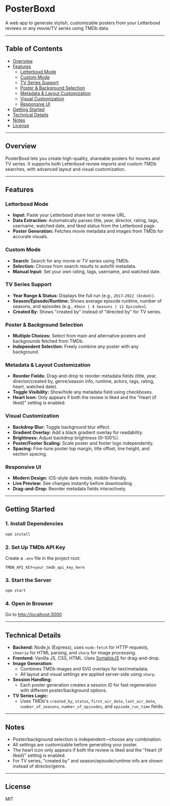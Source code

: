 # PosterBoxd

A web app to generate stylish, customizable posters from your Letterboxd reviews or any movie/TV series using TMDb data.

---

## Table of Contents

- [Overview](#overview)
- [Features](#features)
  - [Letterboxd Mode](#letterboxd-mode)
  - [Custom Mode](#custom-mode)
  - [TV Series Support](#tv-series-support)
  - [Poster & Background Selection](#poster--background-selection)
  - [Metadata & Layout Customization](#metadata--layout-customization)
  - [Visual Customization](#visual-customization)
  - [Responsive UI](#responsive-ui)
- [Getting Started](#getting-started)
- [Technical Details](#technical-details)
- [Notes](#notes)
- [License](#license)

---

## Overview

PosterBoxd lets you create high-quality, shareable posters for movies and TV series. It supports both Letterboxd review imports and custom TMDb searches, with advanced layout and visual customization.

---

## Features

### Letterboxd Mode

- **Input:** Paste your Letterboxd share text or review URL.
- **Data Extraction:** Automatically parses title, year, director, rating, tags, username, watched date, and liked status from the Letterboxd page.
- **Poster Generation:** Fetches movie metadata and images from TMDb for accurate visuals.

### Custom Mode

- **Search:** Search for any movie or TV series using TMDb.
- **Selection:** Choose from search results to autofill metadata.
- **Manual Input:** Set your own rating, tags, username, and watched date.

### TV Series Support

- **Year Range & Status:** Displays the full run (e.g., `2017–2022 (Ended)`).
- **Season/Episode/Runtime:** Shows average episode runtime, number of seasons, and episodes (e.g., `45min | 4 Seasons | 12 Episodes`).
- **Created By:** Shows "created by" instead of "directed by" for TV series.

### Poster & Background Selection

- **Multiple Choices:** Select from main and alternative posters and backgrounds fetched from TMDb.
- **Independent Selection:** Freely combine any poster with any background.

### Metadata & Layout Customization

- **Reorder Fields:** Drag-and-drop to reorder metadata fields (title, year, director/created by, genre/season info, runtime, actors, tags, rating, heart, watched date).
- **Toggle Visibility:** Show/hide any metadata field using checkboxes.
- **Heart Icon:** Only appears if both the review is liked and the "Heart (if liked)" setting is enabled.

### Visual Customization

- **Backdrop Blur:** Toggle background blur effect.
- **Gradient Overlay:** Add a black gradient overlay for readability.
- **Brightness:** Adjust backdrop brightness (0–100%).
- **Poster/Footer Scaling:** Scale poster and footer logo independently.
- **Spacing:** Fine-tune poster top margin, title offset, line height, and section spacing.

### Responsive UI

- **Modern Design:** iOS-style dark mode, mobile-friendly.
- **Live Preview:** See changes instantly before downloading.
- **Drag-and-Drop:** Reorder metadata fields interactively.

---

## Getting Started

### 1. Install Dependencies

```sh
npm install
```

### 2. Set Up TMDb API Key

Create a `.env` file in the project root:

```
TMDB_API_KEY=your_tmdb_api_key_here
```

### 3. Start the Server

```sh
npm start
```

### 4. Open in Browser

Go to [http://localhost:3000](http://localhost:3000)

---

## Technical Details

- **Backend:** Node.js (Express), uses `node-fetch` for HTTP requests, `cheerio` for HTML parsing, and `sharp` for image processing.
- **Frontend:** Vanilla JS, CSS, HTML. Uses [SortableJS](https://sortablejs.github.io/Sortable/) for drag-and-drop.
- **Image Generation:**  
  - Combines TMDb images and SVG overlays for text/metadata.
  - All layout and visual settings are applied server-side using `sharp`.
- **Session Handling:**  
  - Each poster generation creates a session ID for fast regeneration with different poster/background options.
- **TV Series Logic:**  
  - Uses TMDb's `created_by`, `status`, `first_air_date`, `last_air_date`, `number_of_seasons`, `number_of_episodes`, and `episode_run_time` fields.

---

## Notes

- Poster/background selection is independent—choose any combination.
- All settings are customizable before generating your poster.
- The heart icon only appears if both the review is liked and the "Heart (if liked)" setting is enabled.
- For TV series, "created by" and season/episode/runtime info are shown instead of director/genre.

---

## License

MIT
